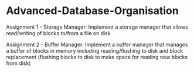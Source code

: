 # Advanced-Database-Organisation
Assignment 1 - Storage Manager: Implement a storage manager that allows read/writing of blocks to/from a file on disk

Assignment 2 - Buffer Manager: Implement a buffer manager that manages a buffer of blocks in memory including reading/flushing
to disk and block replacement (flushing blocks to disk to make space for reading new blocks from disk)
